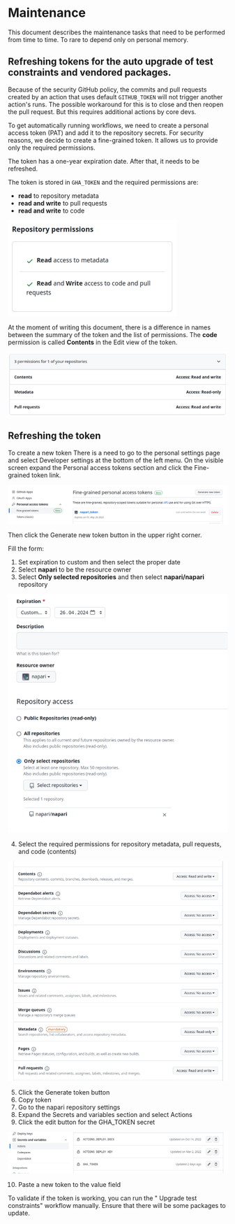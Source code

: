 # Maintenance

This document describes the maintenance tasks that need to be performed from time to time. 
To rare to depend only on personal memory. 

## Refreshing tokens for the auto upgrade of test constraints and vendored packages. 

Because of the security GitHub policy, the commits and pull requests created by an action that uses default `GITHUB_TOKEN`
will not trigger another action's runs. The possible workaround for this is to close and then reopen the pull request. 
But this requires additional actions by core devs.


To get automatically running workflows, we need to create a personal access token (PAT) and add it to the repository secrets.
For security reasons, we decide to create a fine-grained token. It allows us to provide only the required permissions.

The token has a one-year expiration date. After that, it needs to be refreshed.

The token is stored in `GHA_TOKEN` and the required permissions are:

 * **read** to repository metadata
 * **read and write** to pull requests
 * **read and write** to code

 ![screenshot of token permissions in GitHub UI](../images/update_token_permissions.png)

 At the moment of writing this document, there is a difference in names between the summary of the token and the list of permissions.
 The **code** permission is called **Contents** in the Edit view of the token.

![screenshot of token permissions](../images/edit_token_permissions.png)

## Refreshing the token

To create a new token There is a need to go to the personal settings page and select Developer settings at the bottom of the left menu. On the visible screen expand the Personal access tokens section and click the Fine-grained token link.

![View on list of fine-grained tokens](../images/fine_grained_token.png)

Then click the Generate new token button in the upper right corner.

Fill the form:

1. Set expiration to custom and then select the proper date
2. Select **napari** to be the resource owner 
3. Select **Only selected repositories** and then select **napari/napari** repository

![screenshot of the token creation form](../images/token_permission_form.png)

4. Select the required permissions for repository metadata, pull requests, and code (contents)

![screenshot of the token creation form](../images/token_permission_selection.png)

5. Click the Generate token button
6. Copy token 
7. Go to the napari repository settings
8. Expand the Secrets and variables section and select Actions
9. Click the edit button for the GHA_TOKEN secret

![screenshot of the token creation form](../images/secrets_section.png)

10. Paste a new token to the value field

To validate if the token is working, you can run the " Upgrade test constraints" workflow manually. Ensure that there will be some packages to update.